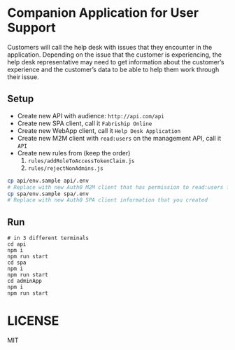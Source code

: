 # Companion Application for User Support
Customers will call the help desk with issues that they encounter in the application.  Depending on the issue that the customer is experiencing, the help desk representative may need to get information about the customer’s experience and the customer’s data to be able to help them work through their issue.


## Setup
* Create new API with audience: `http://api.com/api`
* Create new SPA client, call it `Fabriship Online`
* Create new WebApp client, call it `Help Desk Application`
* Create new M2M client with `read:users` on the management API, call it `API`
* Create new rules from (keep the order)
  1. `rules/addRoleToAccessTokenClaim.js`
  1. `rules/rejectNonAdmins.js`

```bash
cp api/env.sample api/.env
# Replace with new Auth0 M2M client that has permission to read:users from the management API
cp spa/env.sample spa/.env
# Replace with new Auth0 SPA client information that you created
```

## Run
```
# in 3 different terminals
cd api
npm i
npm run start
cd spa
npm i
npm run start
cd adminApp
npm i
npm run start
```

# LICENSE
MIT
